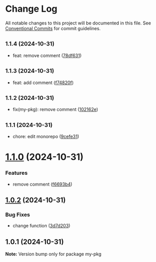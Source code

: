 # Change Log

All notable changes to this project will be documented in this file.
See [Conventional Commits](https://conventionalcommits.org) for commit guidelines.

## <small>1.1.4 (2024-10-31)</small>

* feat: remove comment ([78df631](https://github.com/rudemex/new-lerna/commit/78df631))





## <small>1.1.3 (2024-10-31)</small>

* feat: add comment ([f74820f](https://github.com/rudemex/new-lerna/commit/f74820f))





## <small>1.1.2 (2024-10-31)</small>

* fix(my-pkg): remove comment ([102162e](https://github.com/rudemex/new-lerna/commit/102162e))





## <small>1.1.1 (2024-10-31)</small>

* chore: edit monorepo ([9cefe31](https://github.com/rudemex/new-lerna/commit/9cefe31))





# [1.1.0](https://github.com/rudemex/new-lerna/compare/my-pkg@1.0.2...my-pkg@1.1.0) (2024-10-31)


### Features

* remove comment ([f6693b4](https://github.com/rudemex/new-lerna/commit/f6693b4b904a540406788fe4dd8755bf0c1b4a07))





## [1.0.2](https://github.com/rudemex/new-lerna/compare/my-pkg@1.0.1...my-pkg@1.0.2) (2024-10-31)


### Bug Fixes

* change function ([3d7d203](https://github.com/rudemex/new-lerna/commit/3d7d203b688ea97c2e707e2cd6d3f3ed3650cf9e))





## 1.0.1 (2024-10-31)

**Note:** Version bump only for package my-pkg
